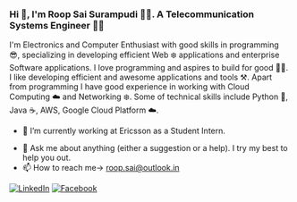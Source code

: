 ### Hi 👋, I'm <span color="green">Roop Sai Surampudi</span> :man_technologist:. A Telecommunication Systems Engineer :man_student:

I'm Electronics and Computer Enthusiast with good skills in programming :sunglasses:, specializing in developing efficient Web :snowflake: applications and enterprise Software applications. I love programming and aspires to build for good :running_man:. I like developing efficient and awesome applications and tools ⚒️. 
Apart from programming I have good experience in working with Cloud Computing :cloud: and Networking :snowflake:. 
Some of technical skills include Python :snake:, Java :coffee:, AWS, Google Cloud Platform :cloud:.

- 🔭 I’m currently working at Ericsson as a Student Intern.
<!-- - 👯 I’m looking to collaborate on 
     - 🤔 I’m looking for help with 
     - 😄 Pronouns: ...
     - ⚡ Fun fact: 
-->
- 💬 Ask me about anything (either a suggestion or a help). I try my best to help you out.
- 📫 How to reach me-> [roop.sai@outlook.in](mailto:roop.sai@outlook.in)

[![LinkedIn](https://img.shields.io/badge/LinkedIn-blue.svg?style=for-the-badge&logo=linkedin)](https://www.linkedin.com/in/roopsai/)
[![Facebook](https://img.shields.io/badge/facebook-blue.svg?style=for-the-badge&logo=facebook&logoColor=white)](https://www.facebook.com/roopsai.surampudi.1)

